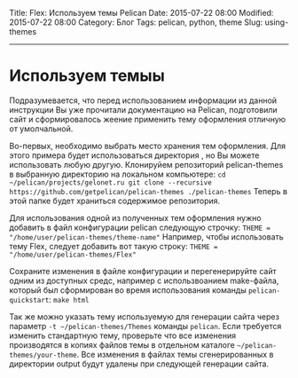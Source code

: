Title: Flex: Используем темы Pelican
Date: 2015-07-22 08:00
Modified: 2015-07-22 08:00
Category: Блог
Tags: pelican, python, theme
Slug: using-themes
<!-- Cover:  -->
---
# Используем темыы

Подразумевается, что перед использованием информации из данной инструкции Вы уже прочитали документацию на Pelican, подготовили сайт и сформировалось жеение применить тему оформления отличную от умолчальной.

Во-первых, необходимо выбрать место хранения тем оформления. Для этого примера будет использоваться директория , но Вы можете использовать любую другую. Клонируйем репозиторий pelican-themes в выбранную директорию на локальном компьютере:
`cd ~/pelican/projects/gelonet.ru
git clone --recursive https://github.com/getpelican/pelican-themes ./pelican-themes`
Теперь в этой папке будет храниться содержимое репозитория.

Для использования одной из полученных тем оформления нужно добавить в файл конфигурации pelican следующую строчку:
`THEME = "/home/user/pelican-themes/theme-name"`
Например, чтобы использовать тему Flex, следует добавить вот такую строку:
`THEME = "/home/user/pelican-themes/Flex"`

Сохраните изменения в файле конфигурации и перегенерируйте сайт одним из доступных средс, например с использвоанием make-файла, который был сформирован во время использования команды `pelican-quickstart`:
`make html`

Так же можно указать тему используемую для генерации сайта через параметр `-t ~/pelican-themes/Themes` команды `pelican`. Если требуется изменить стандартную тему, проверьте что все изменения производятся в копиях файлов темы в отдельном каталоге `~/pelican-themes/your-theme`. Все изменения в файлах темы сгенерированных в директории output будут удалены при следующей генерации сайта.
